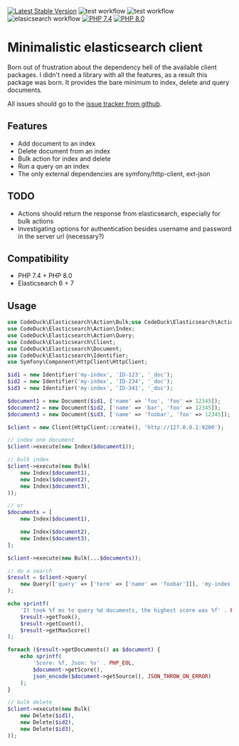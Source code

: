 [![Latest Stable Version](https://img.shields.io/packagist/v/codeduck/elasticsearch.svg?style=flat)](https://packagist.org/packages/codeduck/elasticsearch)
![test workflow](https://github.com/CodeDuck42/elasticsearch/actions/workflows/test.yaml/badge.svg)
![test workflow](https://github.com/CodeDuck42/elasticsearch/actions/workflows/psalm.yaml/badge.svg)
![elasicsearch workflow](https://github.com/CodeDuck42/elasticsearch/actions/workflows/elasticsearch.yaml/badge.svg)
[![PHP 7.4](https://img.shields.io/badge/php-7.4-8892BF.svg?style=flat)](https://php.net/)
[![PHP 8.0](https://img.shields.io/badge/php-8.0-8892BF.svg?style=flat)](https://php.net/)

# Minimalistic elasticsearch client

Born out of frustration about the dependency hell of the available client packages. I didn't need a library with all the
features, as a result this package was born. It provides the bare minimum to index, delete and query documents.

All issues should go to the [issue tracker from github](https://github.com/CodeDuck42/elasticsearch/issues).

## Features

- Add document to an index
- Delete document from an index
- Bulk action for index and delete
- Run a query on an index
- The only external dependencies are symfony/http-client, ext-json

## TODO

- Actions should return the response from elasticsearch, especially for bulk actions
- Investigating options for authentication besides username and password in the server url (necessary?)

## Compatibility

- PHP 7.4 + PHP 8.0
- Elasticsearch 6 + 7

## Usage

~~~php
use CodeDuck\Elasticsearch\Action\Bulk;use CodeDuck\Elasticsearch\Action\Delete;
use CodeDuck\Elasticsearch\Action\Index;
use CodeDuck\Elasticsearch\Action\Query;
use CodeDuck\Elasticsearch\Client;
use CodeDuck\Elasticsearch\Document;
use CodeDuck\Elasticsearch\Identifier;
use Symfony\Component\HttpClient\HttpClient;

$id1 = new Identifier('my-index', 'ID-123', '_doc');
$id2 = new Identifier('my-index', 'ID-234', '_doc');
$id3 = new Identifier('my-index', 'ID-341', '_doc');

$document1 = new Document($id1, ['name' => 'foo', 'foo' => 12345]);
$document2 = new Document($id2, ['name' => 'bar', 'foo' => 12345]);
$document3 = new Document($id3, ['name' => 'foobar', 'foo' => 12345]);

$client = new Client(HttpClient::create(), 'http://127.0.0.1:9200');

// index one document
$client->execute(new Index($document1));

// bulk index
$client->execute(new Bulk(
    new Index($document1),
    new Index($document2),
    new Index($document3),
));

// or
$documents = [
    new Index($document1),

    new Index($document2),
    new Index($document3),
];

$client->execute(new Bulk(...$documents));

// do a search
$result = $client->query(
    new Query(['query' => ['term' => ['name' => 'foobar']]], 'my-index')
);

echo sprintf(
    'It took %f ms to query %d documents, the highest score was %f' . PHP_EOL,
    $result->getTook(),
    $result->getCount(),
    $result->getMaxScore()
);

foreach ($result->getDocuments() as $document) {
    echo sprintf(
        'Score: %f, Json: %s' . PHP_EOL,
        $document->getScore(),
        json_encode($document->getSource(), JSON_THROW_ON_ERROR)
    );
}

// bulk delete
$client->execute(new Bulk(
    new Delete($id1),
    new Delete($id2),
    new Delete($id3),
));

~~~
